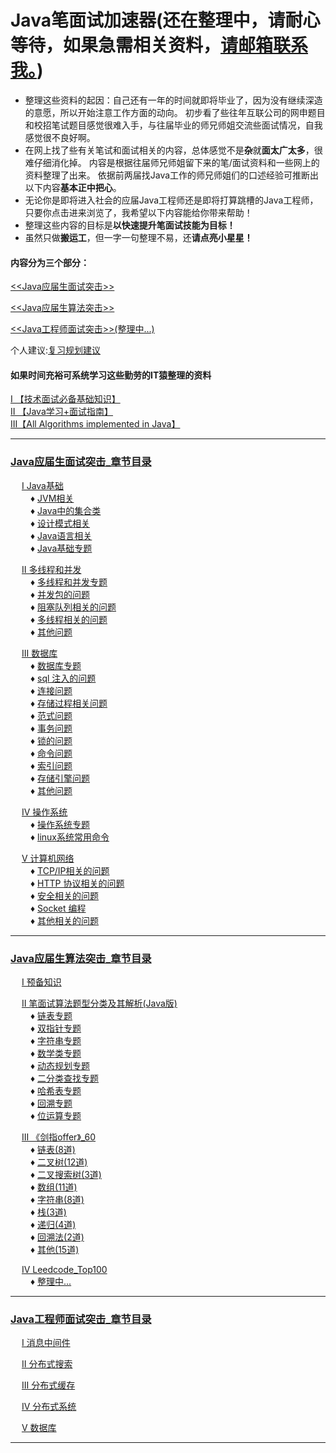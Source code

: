 # Java笔面试加速器(还在整理中，请耐心等待，如果急需相关资料，[请邮箱联系我。](./notes/待整理.md))
* 整理这些资料的起因：自己还有一年的时间就即将毕业了，因为没有继续深造的意愿，所以开始注意工作方面的动向。
  初步看了些往年互联公司的网申题目和校招笔试题目感觉很难入手，与往届毕业的师兄师姐交流些面试情况，自我感觉很不良好啊。
* 在网上找了些有关笔试和面试相关的内容，总体感觉不是**杂**就**面太广太多**，很难仔细消化掉。
  内容是根据往届师兄师姐留下来的笔/面试资料和一些网上的资料整理了出来。
  依据前两届找Java工作的师兄师姐们的口述经验可推断出以下内容**基本正中把心**。
* 无论你是即将进入社会的应届Java工程师还是即将打算跳槽的Java工程师，只要你点击进来浏览了，我希望以下内容能给你带来帮助！
* 整理这些内容的目标是**以快速提升笔面试技能为目标！**
* 虽然只做**搬运工**，但一字一句整理不易，还**请点亮小星星！**


#### 内容分为三个部分：
<a href="#1"><<Java应届生面试突击>></a> <br>

<a href="#2"><<Java应届生算法突击>></a> <br>

<a href="#3"><<Java工程师面试突击>>(整理中...)</a> <br>

个人建议:[复习规划建议](./notes/待整理.md)

#### 如果时间充裕可系统学习这些勤劳的IT猿整理的资料
[I  【技术面试必备基础知识】](https://github.com/CyC2018/CS-Notes) <br>
[II 【Java学习+面试指南】](https://github.com/Snailclimb/JavaGuide) <br>
[III【All Algorithms implemented in Java】](https://github.com/TheAlgorithms/Java) <br>

---

### <a href="./Java应届生面试突击_目录.md/#1">Java应届生面试突击_章节目录</a> <br>
&ensp;&ensp; <a href="./Java应届生面试突击_目录.md/#11">I Java基础</a> <br>
&ensp;&ensp;&ensp;&ensp; ♦ <a href="./Java应届生面试突击_目录.md/#111">JVM相关</a> <br>
&ensp;&ensp;&ensp;&ensp; ♦ <a href="./Java应届生面试突击_目录.md/#112">Java中的集合类</a> <br>
&ensp;&ensp;&ensp;&ensp; ♦ <a href="./Java应届生面试突击_目录.md/#113">设计模式相关</a> <br>
&ensp;&ensp;&ensp;&ensp; ♦ <a href="./Java应届生面试突击_目录.md/#114">Java语言相关</a> <br>
&ensp;&ensp;&ensp;&ensp; ♦ <a href="./Java应届生面试突击_目录.md/#115">Java基础专题</a> <br>

&ensp;&ensp; <a href="./Java应届生面试突击_目录.md/#12">II 多线程和并发</a> <br>
&ensp;&ensp;&ensp;&ensp; ♦ <a href="./Java应届生面试突击_目录.md/#121">多线程和并发专题</a> <br>
&ensp;&ensp;&ensp;&ensp; ♦ <a href="./Java应届生面试突击_目录.md/#122">并发包的问题</a> <br>
&ensp;&ensp;&ensp;&ensp; ♦ <a href="./Java应届生面试突击_目录.md/#123">阻塞队列相关的问题</a> <br>
&ensp;&ensp;&ensp;&ensp; ♦ <a href="./Java应届生面试突击_目录.md/#124">多线程相关的问题</a> <br>
&ensp;&ensp;&ensp;&ensp; ♦ <a href="./Java应届生面试突击_目录.md/#125">其他问题</a> <br>

&ensp;&ensp;  <a href="./Java应届生面试突击_目录.md/#13">III 数据库</a> <br>
&ensp;&ensp;&ensp;&ensp; ♦ <a href="./Java应届生面试突击_目录.md/#131">数据库专题</a> <br>
&ensp;&ensp;&ensp;&ensp; ♦ <a href="./Java应届生面试突击_目录.md/#132">sql 注入的问题</a> <br>
&ensp;&ensp;&ensp;&ensp; ♦ <a href="./Java应届生面试突击_目录.md/#133">连接问题</a> <br>
&ensp;&ensp;&ensp;&ensp; ♦ <a href="./Java应届生面试突击_目录.md/#134">存储过程相关问题</a> <br>
&ensp;&ensp;&ensp;&ensp; ♦ <a href="./Java应届生面试突击_目录.md/#135">范式问题</a> <br>
&ensp;&ensp;&ensp;&ensp; ♦ <a href="./Java应届生面试突击_目录.md/#136">事务问题</a> <br>
&ensp;&ensp;&ensp;&ensp; ♦ <a href="./Java应届生面试突击_目录.md/#137">锁的问题</a> <br>
&ensp;&ensp;&ensp;&ensp; ♦ <a href="./Java应届生面试突击_目录.md/#138">命令问题</a> <br>
&ensp;&ensp;&ensp;&ensp; ♦ <a href="./Java应届生面试突击_目录.md/#139">索引问题</a> <br>
&ensp;&ensp;&ensp;&ensp; ♦ <a href="./Java应届生面试突击_目录.md/#1310">存储引擎问题</a> <br>
&ensp;&ensp;&ensp;&ensp; ♦ <a href="./Java应届生面试突击_目录.md/#1311">其他问题</a> <br>

&ensp;&ensp;  <a href="./Java应届生面试突击_目录.md/#14">IV 操作系统</a> <br> 
&ensp;&ensp;&ensp;&ensp; ♦ <a href="./Java应届生面试突击_目录.md/#141">操作系统专题</a> <br>
&ensp;&ensp;&ensp;&ensp; ♦ <a href="./Java应届生面试突击_目录.md/#142">linux系统常用命令</a> <br>

&ensp;&ensp;  <a href="./Java应届生面试突击_目录.md/#15">V 计算机网络</a> <br>
&ensp;&ensp;&ensp;&ensp; ♦ <a href="./Java应届生面试突击_目录.md/#151">TCP/IP相关的问题</a> <br>
&ensp;&ensp;&ensp;&ensp; ♦ <a href="./Java应届生面试突击_目录.md/#152">HTTP 协议相关的问题</a> <br>
&ensp;&ensp;&ensp;&ensp; ♦ <a href="./Java应届生面试突击_目录.md/#153">安全相关的问题</a> <br>
&ensp;&ensp;&ensp;&ensp; ♦ <a href="./Java应届生面试突击_目录.md/#154">Socket 编程</a> <br>
&ensp;&ensp;&ensp;&ensp; ♦ <a href="./Java应届生面试突击_目录.md/#155">其他相关的问题</a> <br>


---

### <a href="./Java应届生算法突击_目录.md/#2">Java应届生算法突击_章节目录</a> <br>

&ensp;&ensp;  <a href="./Java应届生算法突击_目录.md/#21">I 预备知识</a> <br> 

&ensp;&ensp;  <a href="./Java应届生算法突击_目录.md/#21">II 笔面试算法题型分类及其解析(Java版)</a> <br> 
&ensp;&ensp;&ensp;&ensp; ♦ <a href="./Java应届生算法突击_目录.md/#211">链表专题</a> <br>
&ensp;&ensp;&ensp;&ensp; ♦ <a href="./Java应届生算法突击_目录.md/#212">双指针专题</a> <br>
&ensp;&ensp;&ensp;&ensp; ♦ <a href="./Java应届生算法突击_目录.md/#213">字符串专题</a> <br>
&ensp;&ensp;&ensp;&ensp; ♦ <a href="./Java应届生算法突击_目录.md/#214">数学类专题</a> <br>
&ensp;&ensp;&ensp;&ensp; ♦ <a href="./Java应届生算法突击_目录.md/#215">动态规划专题</a> <br>
&ensp;&ensp;&ensp;&ensp; ♦ <a href="./Java应届生算法突击_目录.md/#216">二分类查找专题</a> <br>
&ensp;&ensp;&ensp;&ensp; ♦ <a href="./Java应届生算法突击_目录.md/#217">哈希表专题</a> <br>
&ensp;&ensp;&ensp;&ensp; ♦ <a href="./Java应届生算法突击_目录.md/#218">回溯专题</a> <br>
&ensp;&ensp;&ensp;&ensp; ♦ <a href="./Java应届生算法突击_目录.md/#219">位运算专题</a> <br>

&ensp;&ensp;  <a href="./Java应届生算法突击_目录.md/#22">III 《剑指offer》_60</a> <br> 
&ensp;&ensp;&ensp;&ensp; ♦ <a href="./Java应届生算法突击_目录.md#221">链表(8道)</a> <br>
&ensp;&ensp;&ensp;&ensp; ♦ <a href="./Java应届生算法突击_目录.md#222">二叉树(12道)</a> <br>
&ensp;&ensp;&ensp;&ensp; ♦ <a href="./Java应届生算法突击_目录.md#223">二叉搜索树(3道)</a> <br>
&ensp;&ensp;&ensp;&ensp; ♦ <a href="./Java应届生算法突击_目录.md#224">数组(11道)</a> <br>
&ensp;&ensp;&ensp;&ensp; ♦ <a href="./Java应届生算法突击_目录.md#225">字符串(8道)</a> <br>
&ensp;&ensp;&ensp;&ensp; ♦ <a href="./Java应届生算法突击_目录.md#226">栈(3道)</a> <br>
&ensp;&ensp;&ensp;&ensp; ♦ <a href="./Java应届生算法突击_目录.md#227">递归(4道)</a> <br>
&ensp;&ensp;&ensp;&ensp; ♦ <a href="./Java应届生算法突击_目录.md#228">回溯法(2道)</a> <br>
&ensp;&ensp;&ensp;&ensp; ♦ <a href="./Java应届生算法突击_目录.md#229">其他(15道)</a> <br>

&ensp;&ensp;  <a href="./Java应届生算法突击_目录.md/#23">IV Leedcode_Top100</a> <br> 
&ensp;&ensp;&ensp;&ensp; ♦ <a href="./Java应届生算法突击_目录.md#231">整理中...</a> <br>

---

### <a href="./Java工程师面试突击_目录.md/#3">Java工程师面试突击_章节目录</a> <br>

&ensp;&ensp;  <a href="./Java工程师面试突击_目录.md/#31">I 消息中间件</a> <br>

&ensp;&ensp;  <a href="./Java工程师面试突击_目录.md/#32">II 分布式搜索</a> <br>

&ensp;&ensp;  <a href="./Java工程师面试突击_目录.md/#33">III 分布式缓存</a> <br>

&ensp;&ensp;  <a href="./Java工程师面试突击_目录.md/#34">IV 分布式系统</a> <br>

&ensp;&ensp;  <a href="./Java工程师面试突击_目录.md/#35">V 数据库</a> <br>

---






